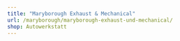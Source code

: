 ```yaml
---
title: "Maryborough Exhaust & Mechanical"
url: /maryborough/maryborough-exhaust-und-mechanical/
shop: Autowerkstatt
---
```

